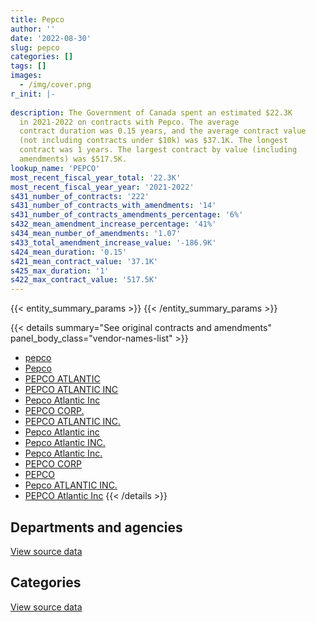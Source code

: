```yaml
---
title: Pepco
author: ''
date: '2022-08-30'
slug: pepco
categories: []
tags: []
images:
  - /img/cover.png
r_init: |-
  
description: The Government of Canada spent an estimated $22.3K
  in 2021-2022 on contracts with Pepco. The average
  contract duration was 0.15 years, and the average contract value
  (not including contracts under $10k) was $37.1K. The longest
  contract was 1 years. The largest contract by value (including
  amendments) was $517.5K.
lookup_name: 'PEPCO'
most_recent_fiscal_year_total: '22.3K'
most_recent_fiscal_year_year: '2021-2022'
s431_number_of_contracts: '222'
s431_number_of_contracts_with_amendments: '14'
s431_number_of_contracts_amendments_percentage: '6%'
s432_mean_amendment_increase_percentage: '41%'
s434_mean_number_of_amendments: '1.07'
s433_total_amendment_increase_value: '-186.9K'
s424_mean_duration: '0.15'
s421_mean_contract_value: '37.1K'
s425_max_duration: '1'
s422_max_contract_value: '517.5K'
---
```


<script src="/rmarkdown-libs/htmlwidgets/htmlwidgets.js"></script>
<link href="/rmarkdown-libs/datatables-css/datatables-crosstalk.css" rel="stylesheet" />
<script src="/rmarkdown-libs/datatables-binding/datatables.js"></script>
<script src="/rmarkdown-libs/jquery/jquery-3.6.0.min.js"></script>
<link href="/rmarkdown-libs/dt-core-bootstrap/css/dataTables.bootstrap.min.css" rel="stylesheet" />
<link href="/rmarkdown-libs/dt-core-bootstrap/css/dataTables.bootstrap.extra.css" rel="stylesheet" />
<script src="/rmarkdown-libs/dt-core-bootstrap/js/jquery.dataTables.min.js"></script>
<script src="/rmarkdown-libs/dt-core-bootstrap/js/dataTables.bootstrap.min.js"></script>
<link href="/rmarkdown-libs/crosstalk/css/crosstalk.min.css" rel="stylesheet" />
<script src="/rmarkdown-libs/crosstalk/js/crosstalk.min.js"></script>
<script src="/rmarkdown-libs/htmlwidgets/htmlwidgets.js"></script>
<link href="/rmarkdown-libs/datatables-css/datatables-crosstalk.css" rel="stylesheet" />
<script src="/rmarkdown-libs/datatables-binding/datatables.js"></script>
<script src="/rmarkdown-libs/jquery/jquery-3.6.0.min.js"></script>
<link href="/rmarkdown-libs/dt-core-bootstrap/css/dataTables.bootstrap.min.css" rel="stylesheet" />
<link href="/rmarkdown-libs/dt-core-bootstrap/css/dataTables.bootstrap.extra.css" rel="stylesheet" />
<script src="/rmarkdown-libs/dt-core-bootstrap/js/jquery.dataTables.min.js"></script>
<script src="/rmarkdown-libs/dt-core-bootstrap/js/dataTables.bootstrap.min.js"></script>
<link href="/rmarkdown-libs/crosstalk/css/crosstalk.min.css" rel="stylesheet" />
<script src="/rmarkdown-libs/crosstalk/js/crosstalk.min.js"></script>

{{< entity_summary_params >}}
{{< /entity_summary_params >}}

{{< details summary="See original contracts and amendments" panel_body_class="vendor-names-list" >}}
- [pepco](https://search.open.canada.ca/en/ct/?sort=contract_value_f%20desc&page=1&search_text=%22pepco%22)
- [Pepco](https://search.open.canada.ca/en/ct/?sort=contract_value_f%20desc&page=1&search_text=%22Pepco%22)
- [PEPCO ATLANTIC](https://search.open.canada.ca/en/ct/?sort=contract_value_f%20desc&page=1&search_text=%22PEPCO%20ATLANTIC%22)
- [PEPCO ATLANTIC INC](https://search.open.canada.ca/en/ct/?sort=contract_value_f%20desc&page=1&search_text=%22PEPCO%20ATLANTIC%20INC%22)
- [Pepco Atlantic Inc](https://search.open.canada.ca/en/ct/?sort=contract_value_f%20desc&page=1&search_text=%22Pepco%20Atlantic%20Inc%22)
- [PEPCO CORP.](https://search.open.canada.ca/en/ct/?sort=contract_value_f%20desc&page=1&search_text=%22PEPCO%20CORP.%22)
- [PEPCO ATLANTIC INC.](https://search.open.canada.ca/en/ct/?sort=contract_value_f%20desc&page=1&search_text=%22PEPCO%20ATLANTIC%20INC.%22)
- [Pepco Atlantic inc](https://search.open.canada.ca/en/ct/?sort=contract_value_f%20desc&page=1&search_text=%22Pepco%20Atlantic%20inc%22)
- [Pepco Atlantic INC.](https://search.open.canada.ca/en/ct/?sort=contract_value_f%20desc&page=1&search_text=%22Pepco%20Atlantic%20INC.%22)
- [Pepco Atlantic Inc.](https://search.open.canada.ca/en/ct/?sort=contract_value_f%20desc&page=1&search_text=%22Pepco%20Atlantic%20Inc.%22)
- [PEPCO CORP](https://search.open.canada.ca/en/ct/?sort=contract_value_f%20desc&page=1&search_text=%22PEPCO%20CORP%22)
- [PEPCO](https://search.open.canada.ca/en/ct/?sort=contract_value_f%20desc&page=1&search_text=%22PEPCO%22)
- [Pepco ATLANTIC INC.](https://search.open.canada.ca/en/ct/?sort=contract_value_f%20desc&page=1&search_text=%22Pepco%20ATLANTIC%20INC.%22)
- [PEPCO Atlantic Inc](https://search.open.canada.ca/en/ct/?sort=contract_value_f%20desc&page=1&search_text=%22PEPCO%20Atlantic%20Inc%22)
{{< /details >}}

## Departments and agencies

<div id="htmlwidget-1" style="width:100%;height:auto;" class="datatables html-widget"></div>
<script type="application/json" data-for="htmlwidget-1">{"x":{"style":"bootstrap","filter":"none","vertical":false,"data":[["<a href=\"/departments/aafc-aac/\">Agriculture and Agri-Food Canada<\/a>","<a href=\"/departments/csc-scc/\">Correctional Service of Canada<\/a>","<a href=\"/departments/dfo-mpo/\">Fisheries and Oceans Canada<\/a>","<a href=\"/departments/dnd-mdn/\">National Defence<\/a>","<a href=\"/departments/ec/\">Environment and Climate Change Canada<\/a>","<a href=\"/departments/nrcan-rncan/\">Natural Resources Canada<\/a>","<a href=\"/departments/pc/\">Parks Canada<\/a>","<a href=\"/departments/pwgsc-tpsgc/\">Public Services and Procurement Canada<\/a>"],[679785.44,240432.3,49740.45,2537384.34,null,null,500145.02,276000],[152019.57,126694.47,92189.64,1038901.52,null,11500,187674.68,69000],[null,null,null,null,1702.52,null,null,null],[null,null,null,null,22294.94,null,null,null]],"container":"<table class=\"table table-striped table-hover row-border order-column display\">\n  <thead>\n    <tr>\n      <th>Department<\/th>\n      <th>2018-2019<\/th>\n      <th>2019-2020<\/th>\n      <th>2020-2021<\/th>\n      <th>2021-2022<\/th>\n    <\/tr>\n  <\/thead>\n<\/table>","options":{"order":[[4,"desc"]],"pageLength":10,"autoWidth":true,"columnDefs":[{"targets":1,"render":"function(data, type, row, meta) {\n    return type !== 'display' ? data : DTWidget.formatCurrency(data, \"$\", 2, 3, \",\", \".\", true, null);\n  }"},{"targets":2,"render":"function(data, type, row, meta) {\n    return type !== 'display' ? data : DTWidget.formatCurrency(data, \"$\", 2, 3, \",\", \".\", true, null);\n  }"},{"targets":3,"render":"function(data, type, row, meta) {\n    return type !== 'display' ? data : DTWidget.formatCurrency(data, \"$\", 2, 3, \",\", \".\", true, null);\n  }"},{"targets":4,"render":"function(data, type, row, meta) {\n    return type !== 'display' ? data : DTWidget.formatCurrency(data, \"$\", 2, 3, \",\", \".\", true, null);\n  }"},{"width":"16%","targets":[1,2,3,4]},{"className":"dt-right","targets":[1,2,3,4]}],"orderClasses":false}},"evals":["options.columnDefs.0.render","options.columnDefs.1.render","options.columnDefs.2.render","options.columnDefs.3.render"],"jsHooks":[]}</script>
<p class="text-right">
<a href="https://github.com/GoC-Spending/contracts-data/tree/main/data/out/vendors/pepco/summary_by_fiscal_year_by_department.csv" class="source-data-link btn btn-link">View source data</a>
</p>

## Categories

<div id="htmlwidget-2" style="width:100%;height:auto;" class="datatables html-widget"></div>
<script type="application/json" data-for="htmlwidget-2">{"x":{"style":"bootstrap","filter":"none","vertical":false,"data":[["<a href=\"/categories/defence/\">Defence<\/a>","<a href=\"/categories/transportation_and_logistics/\">Transportation and logistics<\/a>"],[2537384.34,1746103.21],[1038901.52,639078.36],[null,1702.52],[null,22294.94]],"container":"<table class=\"table table-striped table-hover row-border order-column display\">\n  <thead>\n    <tr>\n      <th>Category<\/th>\n      <th>2018-2019<\/th>\n      <th>2019-2020<\/th>\n      <th>2020-2021<\/th>\n      <th>2021-2022<\/th>\n    <\/tr>\n  <\/thead>\n<\/table>","options":{"order":[[4,"desc"]],"dom":"t","pageLength":30,"autoWidth":true,"columnDefs":[{"targets":1,"render":"function(data, type, row, meta) {\n    return type !== 'display' ? data : DTWidget.formatCurrency(data, \"$\", 2, 3, \",\", \".\", true, null);\n  }"},{"targets":2,"render":"function(data, type, row, meta) {\n    return type !== 'display' ? data : DTWidget.formatCurrency(data, \"$\", 2, 3, \",\", \".\", true, null);\n  }"},{"targets":3,"render":"function(data, type, row, meta) {\n    return type !== 'display' ? data : DTWidget.formatCurrency(data, \"$\", 2, 3, \",\", \".\", true, null);\n  }"},{"targets":4,"render":"function(data, type, row, meta) {\n    return type !== 'display' ? data : DTWidget.formatCurrency(data, \"$\", 2, 3, \",\", \".\", true, null);\n  }"},{"width":"16%","targets":[1,2,3,4]},{"className":"dt-right","targets":[1,2,3,4]}],"orderClasses":false,"lengthMenu":[10,25,30,50,100]}},"evals":["options.columnDefs.0.render","options.columnDefs.1.render","options.columnDefs.2.render","options.columnDefs.3.render"],"jsHooks":[]}</script>
<p class="text-right">
<a href="https://github.com/GoC-Spending/contracts-data/tree/main/data/out/vendors/pepco/summary_by_fiscal_year_by_category.csv" class="source-data-link btn btn-link">View source data</a>
</p>
